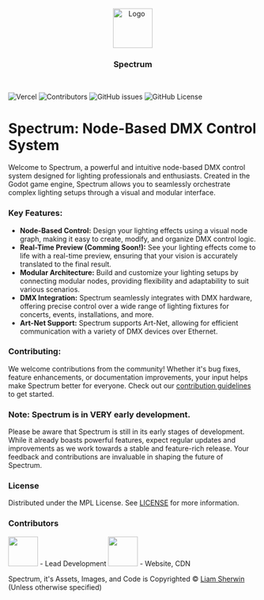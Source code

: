 <br/>
<p align="center">
  <a href="https://github.com/SpectrumPro/Spectrum-Website/">
    <img src="https://serv.hnz.li/spectrum/logo/default.png" alt="Logo" width="80" height="80">
  </a>

  <h3 align="center">Spectrum</h3>
  <br>

</p>

![Vercel](https://therealsujitk-vercel-badge.vercel.app/?app=spectrum-website) ![Contributors](https://img.shields.io/github/contributors/SpectrumPro/spectrum?color=dark-green) ![GitHub issues](https://img.shields.io/github/issues/SpectrumPro/Spectrum) ![GitHub License](https://img.shields.io/github/license/SpectrumPro/Spectrum)

# Spectrum: Node-Based DMX Control System

Welcome to Spectrum, a powerful and intuitive node-based DMX control system designed for lighting professionals and enthusiasts. Created in the Godot game engine, Spectrum allows you to seamlessly orchestrate complex lighting setups through a visual and modular interface.

### Key Features:
- **Node-Based Control:** Design your lighting effects using a visual node graph, making it easy to create, modify, and organize DMX control logic.
- **Real-Time Preview (Comming Soon!):** See your lighting effects come to life with a real-time preview, ensuring that your vision is accurately translated to the final result.
- **Modular Architecture:** Build and customize your lighting setups by connecting modular nodes, providing flexibility and adaptability to suit various scenarios.
- **DMX Integration:** Spectrum seamlessly integrates with DMX hardware, offering precise control over a wide range of lighting fixtures for concerts, events, installations, and more.
- **Art-Net Support:** Spectrum supports Art-Net, allowing for efficient communication with a variety of DMX devices over Ethernet.

### Contributing:
We welcome contributions from the community! Whether it's bug fixes, feature enhancements, or documentation improvements, your input helps make Spectrum better for everyone. Check out our [contribution guidelines](contributing.md) to get started.

### Note: Spectrum is in VERY early development.
Please be aware that Spectrum is still in its early stages of development. While it already boasts powerful features, expect regular updates and improvements as we work towards a stable and feature-rich release. Your feedback and contributions are invaluable in shaping the future of Spectrum.

### License

Distributed under the MPL License. See [LICENSE](https://github.com/SpectrumPro/Spectrum/blob/master/LICENSE) for more information.

### Contributors

[<img src="https://github.com/not-my-username.png" width="60px;"/>](https://github.com/not-my-username) - Lead Development 
[<img src="https://github.com/HuskyNZ.png" width="60px;"/>](https://github.com/HuskyNZ) - Website, CDN

Spectrum, it's Assets, Images, and Code is Copyrighted © [Liam Sherwin](https://liamsherwin.tech) (Unless otherwise specified)
